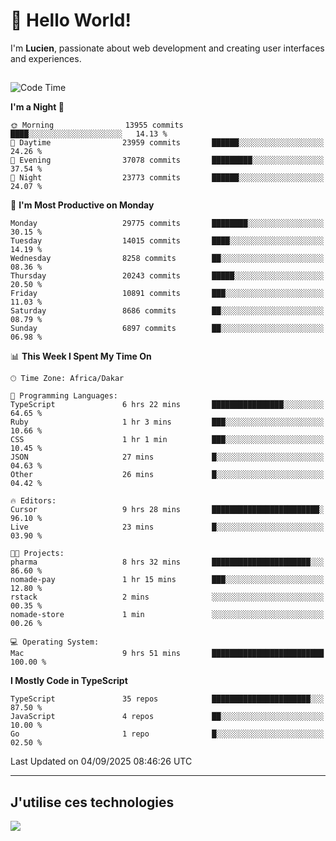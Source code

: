 # 👋 Hello World!

I'm **Lucien**, passionate about web development and creating user interfaces and experiences.

##

<!--START_SECTION:waka-->
![Code Time](http://img.shields.io/badge/Code%20Time-3%2C645%20hrs%2011%20mins-blue)

**I'm a Night 🦉** 

```text
🌞 Morning                13955 commits       ████░░░░░░░░░░░░░░░░░░░░░   14.13 % 
🌆 Daytime                23959 commits       ██████░░░░░░░░░░░░░░░░░░░   24.26 % 
🌃 Evening                37078 commits       █████████░░░░░░░░░░░░░░░░   37.54 % 
🌙 Night                  23773 commits       ██████░░░░░░░░░░░░░░░░░░░   24.07 % 
```
📅 **I'm Most Productive on Monday** 

```text
Monday                   29775 commits       ████████░░░░░░░░░░░░░░░░░   30.15 % 
Tuesday                  14015 commits       ████░░░░░░░░░░░░░░░░░░░░░   14.19 % 
Wednesday                8258 commits        ██░░░░░░░░░░░░░░░░░░░░░░░   08.36 % 
Thursday                 20243 commits       █████░░░░░░░░░░░░░░░░░░░░   20.50 % 
Friday                   10891 commits       ███░░░░░░░░░░░░░░░░░░░░░░   11.03 % 
Saturday                 8686 commits        ██░░░░░░░░░░░░░░░░░░░░░░░   08.79 % 
Sunday                   6897 commits        ██░░░░░░░░░░░░░░░░░░░░░░░   06.98 % 
```


📊 **This Week I Spent My Time On** 

```text
🕑︎ Time Zone: Africa/Dakar

💬 Programming Languages: 
TypeScript               6 hrs 22 mins       ████████████████░░░░░░░░░   64.65 % 
Ruby                     1 hr 3 mins         ███░░░░░░░░░░░░░░░░░░░░░░   10.66 % 
CSS                      1 hr 1 min          ███░░░░░░░░░░░░░░░░░░░░░░   10.45 % 
JSON                     27 mins             █░░░░░░░░░░░░░░░░░░░░░░░░   04.63 % 
Other                    26 mins             █░░░░░░░░░░░░░░░░░░░░░░░░   04.42 % 

🔥 Editors: 
Cursor                   9 hrs 28 mins       ████████████████████████░   96.10 % 
Live                     23 mins             █░░░░░░░░░░░░░░░░░░░░░░░░   03.90 % 

🐱‍💻 Projects: 
pharma                   8 hrs 32 mins       ██████████████████████░░░   86.60 % 
nomade-pay               1 hr 15 mins        ███░░░░░░░░░░░░░░░░░░░░░░   12.80 % 
rstack                   2 mins              ░░░░░░░░░░░░░░░░░░░░░░░░░   00.35 % 
nomade-store             1 min               ░░░░░░░░░░░░░░░░░░░░░░░░░   00.26 % 

💻 Operating System: 
Mac                      9 hrs 51 mins       █████████████████████████   100.00 % 
```

**I Mostly Code in TypeScript** 

```text
TypeScript               35 repos            ██████████████████████░░░   87.50 % 
JavaScript               4 repos             ██░░░░░░░░░░░░░░░░░░░░░░░   10.00 % 
Go                       1 repo              █░░░░░░░░░░░░░░░░░░░░░░░░   02.50 % 
```




 Last Updated on 04/09/2025 08:46:26 UTC
<!--END_SECTION:waka-->
---

## J'utilise ces technologies

<p align="left">
  <a href="https://skillicons.dev">
    <img src="https://skillicons.dev/icons?i=ts,js,go,ruby,css,scss,tailwind,react,vite,nextjs,docker,figma,ableton" />
  </a>
</p>

